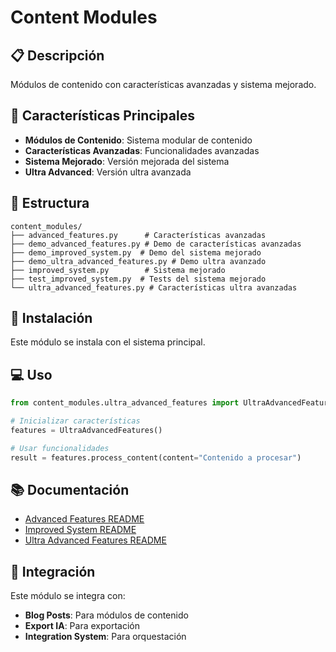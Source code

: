 # Content Modules

## 📋 Descripción

Módulos de contenido con características avanzadas y sistema mejorado.

## 🚀 Características Principales

- **Módulos de Contenido**: Sistema modular de contenido
- **Características Avanzadas**: Funcionalidades avanzadas
- **Sistema Mejorado**: Versión mejorada del sistema
- **Ultra Advanced**: Versión ultra avanzada

## 📁 Estructura

```
content_modules/
├── advanced_features.py      # Características avanzadas
├── demo_advanced_features.py # Demo de características avanzadas
├── demo_improved_system.py  # Demo del sistema mejorado
├── demo_ultra_advanced_features.py # Demo ultra avanzado
├── improved_system.py        # Sistema mejorado
├── test_improved_system.py  # Tests del sistema mejorado
└── ultra_advanced_features.py # Características ultra avanzadas
```

## 🔧 Instalación

Este módulo se instala con el sistema principal.

## 💻 Uso

```python
from content_modules.ultra_advanced_features import UltraAdvancedFeatures

# Inicializar características
features = UltraAdvancedFeatures()

# Usar funcionalidades
result = features.process_content(content="Contenido a procesar")
```

## 📚 Documentación

- [Advanced Features README](ADVANCED_FEATURES_README.md)
- [Improved System README](IMPROVED_SYSTEM_README.md)
- [Ultra Advanced Features README](ULTRA_ADVANCED_FEATURES_README.md)

## 🔗 Integración

Este módulo se integra con:
- **Blog Posts**: Para módulos de contenido
- **Export IA**: Para exportación
- **Integration System**: Para orquestación

